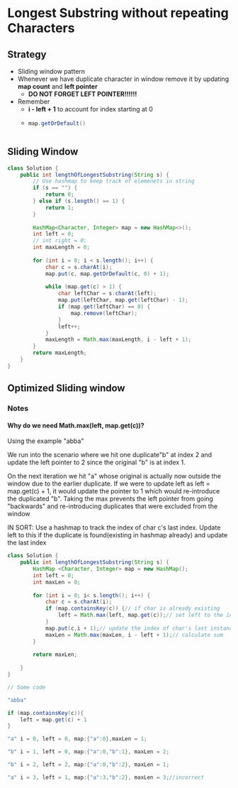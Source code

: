 # Longest Substring without repeating Characters

## Strategy

* Sliding window pattern
* Whenever we have duplicate character in window remove it by updating **map count** and **left pointer**
  * **DO NOT FORGET LEFT POINTER!!!!!!**
* Remember&#x20;
  * **i - left + 1** to account for index starting at 0
  * ```java
    map.getOrDefault()



    ```

## Sliding Window

```java
class Solution {
    public int lengthOfLongestSubstring(String s) {
        // Use hashmap to keep track of elemenets in string
        if (s == "") {
            return 0;
        } else if (s.length() == 1) {
            return 1;
        }
        
        HashMap<Character, Integer> map = new HashMap<>();
        int left = 0;
        // int right = 0;
        int maxLength = 0;
        
        for (int i = 0; i < s.length(); i++) {
            char c = s.charAt(i);
            map.put(c, map.getOrDefault(c, 0) + 1);
            
            while (map.get(c) > 1) {
                char leftChar = s.charAt(left);
                map.put(leftChar, map.get(leftChar) - 1);
                if (map.get(leftChar) == 0) {
                    map.remove(leftChar);
                }
                left++;   
            }
            maxLength = Math.max(maxLength, i - left + 1);  
        }
        return maxLength;
    }
}
```

## Optimized Sliding window

### Notes

#### Why do we need Math.max(left, map.get(c))?

Using the example "abba"&#x20;

We run into the scenario where we hit one duplicate"b" at index 2 and update the left pointer to 2 since the original "b" is at index 1.

On the next iteration we hit "a" whose original is actually now outside the window due to the earlier duplicate. If we were to update left as left = map.get(c) + 1, it would update the pointer to 1 which would re-introduce the duplicated "b". Taking the max prevents the left pointer from going "backwards" and re-introducing duplicates that were excluded from the window &#x20;

IN SORT: Use a hashmap to track the index of char c's last index. Update left to this if the duplicate is found(existing in hashmap already) and update the last index

```java
class Solution {
    public int lengthOfLongestSubstring(String s) {
        HashMap <Character, Integer> map = new HashMap();
        int left = 0;
        int maxLen = 0;
        
        for (int i = 0; i< s.length(); i++) {
            char c = s.charAt(i);
            if (map.containsKey(c)) {// if char is already existing
                left = Math.max(left, map.get(c));// set left to the index of char's last instance
            }
            map.put(c,i + 1);// update the index of char's last instance
            maxLen = Math.max(maxLen, i - left + 1);// calculate sum
        }
        
        return maxLen;
        
    }
}
```

```java
// Some code

"abba"

if (map.containsKey(c)){
    left = map.get(c) + 1 
}

"a" i = 0, left = 0, map:{"a":0},maxLen = 1;

"b" i = 1, left = 0, map:{"a":0,"b":1}, maxLen = 2;

"b" i = 2, left = 2, map:{"a":0,"b":2}, maxLen = 1;

"a" i = 3, left = 1, map:{"a":3,"b":2}, maxLen = 3;//incorrect
```
